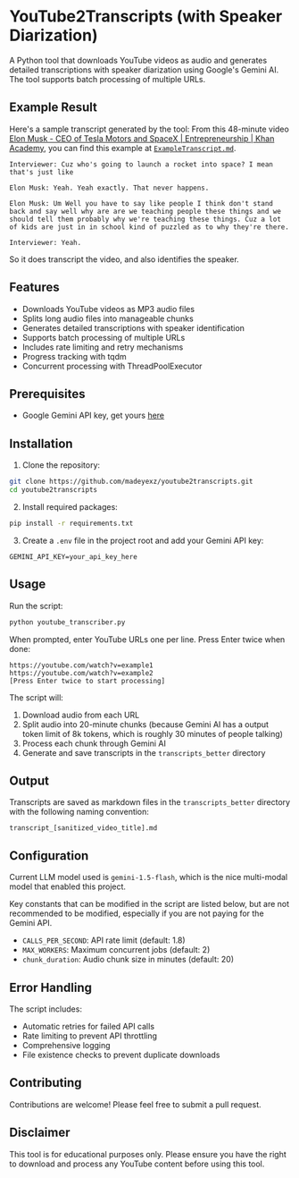 # YouTube2Transcripts (with Speaker Diarization)

A Python tool that downloads YouTube videos as audio and generates detailed transcriptions with speaker diarization using Google's Gemini AI. The tool supports batch processing of multiple URLs.

## Example Result

Here's a sample transcript generated by the tool:
From this 48-minute video [Elon Musk - CEO of Tesla Motors and SpaceX | Entrepreneurship | Khan Academy](https://www.youtube.com/watch?v=vDwzmJpI4io), you can find this example at [`ExampleTranscript.md`](./ExampleTranscript.md).

```
Interviewer: Cuz who's going to launch a rocket into space? I mean that's just like

Elon Musk: Yeah. Yeah exactly. That never happens.

Elon Musk: Um Well you have to say like people I think don't stand back and say well why are are we teaching people these things and we should tell them probably why we're teaching these things. Cuz a lot of kids are just in in school kind of puzzled as to why they're there.

Interviewer: Yeah.
```
So it does transcript the video, and also identifies the speaker.

## Features

- Downloads YouTube videos as MP3 audio files
- Splits long audio files into manageable chunks
- Generates detailed transcriptions with speaker identification
- Supports batch processing of multiple URLs
- Includes rate limiting and retry mechanisms
- Progress tracking with tqdm
- Concurrent processing with ThreadPoolExecutor

## Prerequisites

- Google Gemini API key, get yours [here](https://aistudio.google.com/apikey)

## Installation

1. Clone the repository:
```bash
git clone https://github.com/madeyexz/youtube2transcripts.git
cd youtube2transcripts
```

2. Install required packages:
```bash
pip install -r requirements.txt
```

3. Create a `.env` file in the project root and add your Gemini API key:
```
GEMINI_API_KEY=your_api_key_here
```

## Usage

Run the script:
```bash
python youtube_transcriber.py
```

When prompted, enter YouTube URLs one per line. Press Enter twice when done:
```
https://youtube.com/watch?v=example1
https://youtube.com/watch?v=example2
[Press Enter twice to start processing]
```

The script will:
1. Download audio from each URL
2. Split audio into 20-minute chunks (because Gemini AI has a output token limit of 8k tokens, which is roughly 30 minutes of people talking)
3. Process each chunk through Gemini AI
4. Generate and save transcripts in the `transcripts_better` directory

## Output

Transcripts are saved as markdown files in the `transcripts_better` directory with the following naming convention:
```
transcript_[sanitized_video_title].md
```

## Configuration

Current LLM model used is `gemini-1.5-flash`, which is the nice multi-modal model that enabled this project.

Key constants that can be modified in the script are listed below, but are not recommended to be modified, especially if you are not paying for the Gemini API.
- `CALLS_PER_SECOND`: API rate limit (default: 1.8)
- `MAX_WORKERS`: Maximum concurrent jobs (default: 2)
- `chunk_duration`: Audio chunk size in minutes (default: 20)

## Error Handling

The script includes:
- Automatic retries for failed API calls
- Rate limiting to prevent API throttling
- Comprehensive logging
- File existence checks to prevent duplicate downloads

## Contributing

Contributions are welcome! Please feel free to submit a pull request.

## Disclaimer

This tool is for educational purposes only. Please ensure you have the right to download and process any YouTube content before using this tool.